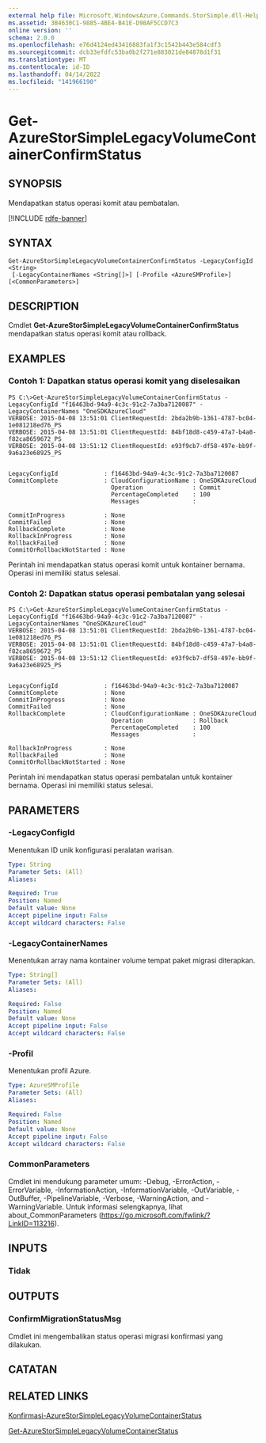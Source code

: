 ```yaml
---
external help file: Microsoft.WindowsAzure.Commands.StorSimple.dll-Help.xml
ms.assetid: 3B4630C1-9885-4BE4-B41E-D98AF5CCD7C3
online version: ''
schema: 2.0.0
ms.openlocfilehash: e76d4124ed43416883fa1f3c1542b443e584cdf3
ms.sourcegitcommit: dcb33efdfc53ba0b2f271e883021de84878d1f31
ms.translationtype: MT
ms.contentlocale: id-ID
ms.lasthandoff: 04/14/2022
ms.locfileid: "141966190"
---
```

# Get-AzureStorSimpleLegacyVolumeContainerConfirmStatus

## SYNOPSIS
Mendapatkan status operasi komit atau pembatalan.

[!INCLUDE [rdfe-banner](../../includes/rdfe-banner.md)]

## SYNTAX

```
Get-AzureStorSimpleLegacyVolumeContainerConfirmStatus -LegacyConfigId <String>
 [-LegacyContainerNames <String[]>] [-Profile <AzureSMProfile>] [<CommonParameters>]
```

## DESCRIPTION
Cmdlet **Get-AzureStorSimpleLegacyVolumeContainerConfirmStatus** mendapatkan status operasi komit atau rollback.

## EXAMPLES

### Contoh 1: Dapatkan status operasi komit yang diselesaikan
```
PS C:\>Get-AzureStorSimpleLegacyVolumeContainerConfirmStatus -LegacyConfigId "f16463bd-94a9-4c3c-91c2-7a3ba7120087" -LegacyContainerNames "OneSDKAzureCloud"
VERBOSE: 2015-04-08 13:51:01 ClientRequestId: 2bda2b9b-1361-4787-bc04-1e081218ed76_PS
VERBOSE: 2015-04-08 13:51:01 ClientRequestId: 84bf18d8-c459-47a7-b4a8-f82ca8659672_PS
VERBOSE: 2015-04-08 13:51:12 ClientRequestId: e93f9cb7-df58-497e-bb9f-9a6a23e68925_PS


LegacyConfigId             : f16463bd-94a9-4c3c-91c2-7a3ba7120087
CommitComplete             : CloudConfigurationName : OneSDKAzureCloud
                             Operation              : Commit
                             PercentageCompleted    : 100
                             Messages               : 

CommitInProgress           : None
CommitFailed               : None
RollbackComplete           : None
RollbackInProgress         : None
RollbackFailed             : None
CommitOrRollbackNotStarted : None
```

Perintah ini mendapatkan status operasi komit untuk kontainer bernama.
Operasi ini memiliki status selesai.

### Contoh 2: Dapatkan status operasi pembatalan yang selesai
```
PS C:\>Get-AzureStorSimpleLegacyVolumeContainerConfirmStatus -LegacyConfigId "f16463bd-94a9-4c3c-91c2-7a3ba7120087" -LegacyContainerNames "OneSDKAzureCloud"
VERBOSE: 2015-04-08 13:51:01 ClientRequestId: 2bda2b9b-1361-4787-bc04-1e081218ed76_PS
VERBOSE: 2015-04-08 13:51:01 ClientRequestId: 84bf18d8-c459-47a7-b4a8-f82ca8659672_PS
VERBOSE: 2015-04-08 13:51:12 ClientRequestId: e93f9cb7-df58-497e-bb9f-9a6a23e68925_PS


LegacyConfigId             : f16463bd-94a9-4c3c-91c2-7a3ba7120087
CommitComplete             : None
CommitInProgress           : None
CommitFailed               : None
RollbackComplete           : CloudConfigurationName : OneSDKAzureCloud
                             Operation              : Rollback
                             PercentageCompleted    : 100
                             Messages               : 

RollbackInProgress         : None
RollbackFailed             : None
CommitOrRollbackNotStarted : None
```

Perintah ini mendapatkan status operasi pembatalan untuk kontainer bernama.
Operasi ini memiliki status selesai.

## PARAMETERS

### -LegacyConfigId
Menentukan ID unik konfigurasi peralatan warisan.

```yaml
Type: String
Parameter Sets: (All)
Aliases: 

Required: True
Position: Named
Default value: None
Accept pipeline input: False
Accept wildcard characters: False
```

### -LegacyContainerNames
Menentukan array nama kontainer volume tempat paket migrasi diterapkan.

```yaml
Type: String[]
Parameter Sets: (All)
Aliases: 

Required: False
Position: Named
Default value: None
Accept pipeline input: False
Accept wildcard characters: False
```

### -Profil
Menentukan profil Azure.

```yaml
Type: AzureSMProfile
Parameter Sets: (All)
Aliases: 

Required: False
Position: Named
Default value: None
Accept pipeline input: False
Accept wildcard characters: False
```

### CommonParameters
Cmdlet ini mendukung parameter umum: -Debug, -ErrorAction, -ErrorVariable, -InformationAction, -InformationVariable, -OutVariable, -OutBuffer, -PipelineVariable, -Verbose, -WarningAction, and -WarningVariable. Untuk informasi selengkapnya, lihat about_CommonParameters (https://go.microsoft.com/fwlink/?LinkID=113216).

## INPUTS

### Tidak

## OUTPUTS

### ConfirmMigrationStatusMsg
Cmdlet ini mengembalikan status operasi migrasi konfirmasi yang dilakukan.

## CATATAN

## RELATED LINKS

[Konfirmasi-AzureStorSimpleLegacyVolumeContainerStatus](./Confirm-AzureStorSimpleLegacyVolumeContainerStatus.md)

[Get-AzureStorSimpleLegacyVolumeContainerStatus](./Get-AzureStorSimpleLegacyVolumeContainerStatus.md)


